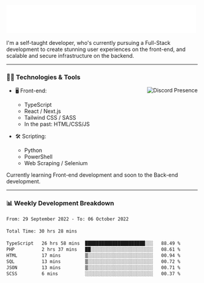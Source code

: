 <img src="assets/wave.svg" alt=":wave:" />

I'm a self-taught developer, who's currently pursuing a Full-Stack development to create stunning user experiences on the front-end, and scalable and secure infrastructure on the backend.

---

### 🧑‍💻 Technologies & Tools

<a href="https://discord.com/users/414304208649453568" target="_blank" rel="nofollow">
   <img src="https://lanyard-profile-readme.vercel.app/api/414304208649453568?idleMessage=Probably%20doing%20something%20else..." alt="Discord Presence" align="right">
</a>

- 🖥️ Front-end:

  - TypeScript
  - React / Next.js
  - Tailwind CSS / SASS
  - In the past: HTML/CSS/JS

- 🛠 Scripting:

  - Python
  - PowerShell
  - Web Scraping / Selenium

Currently learning Front-end development and soon to the Back-end development.

---

### 📊 Weekly Development Breakdown

<!-- ![ccrsxx's GitHub Stats](https://github-readme-stats.vercel.app/api?username=ccrsxx&count_private=true&theme=tokyonight) -->
<!-- ![ccrsxx's Top Langs](https://github-readme-stats.vercel.app/api/top-langs/?username=ccrsxx&hide=lua,java,html&theme=tokyonight) -->

<!--START_SECTION:waka-->

```text
From: 29 September 2022 - To: 06 October 2022

Total Time: 30 hrs 28 mins

TypeScript   26 hrs 58 mins  ██████████████████████░░░   88.49 %
PHP          2 hrs 37 mins   ██░░░░░░░░░░░░░░░░░░░░░░░   08.61 %
HTML         17 mins         ▒░░░░░░░░░░░░░░░░░░░░░░░░   00.94 %
SQL          13 mins         ▒░░░░░░░░░░░░░░░░░░░░░░░░   00.72 %
JSON         13 mins         ▒░░░░░░░░░░░░░░░░░░░░░░░░   00.71 %
SCSS         6 mins          ░░░░░░░░░░░░░░░░░░░░░░░░░   00.37 %
```

<!--END_SECTION:waka-->
